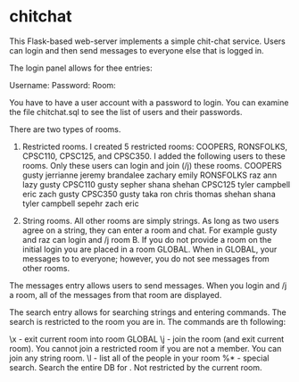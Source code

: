 # chitchat
This Flask-based web-server implements a simple chit-chat service.  Users can login and then send messages to everyone else that is logged in.

The login panel allows for thee entries:

Username:
Password:
Room:

You have to have a user account with a password to login.  You can examine the file chitchat.sql to see the list of users and their passwords.

There are two types of rooms.

1. Restricted rooms.  I created 5 restricted rooms: COOPERS, RONSFOLKS, CPSC110, CPSC125, and CPSC350.  I added the following users to these rooms. Only these users can login and join (/j) these rooms.
COOPERS gusty jerrianne jeremy brandalee zachary emily
RONSFOLKS raz ann lazy gusty
CPSC110 gusty sepher shana shehan
CPSC125 tyler campbell eric zach gusty
CPSC350 gusty taka ron chris thomas shehan shana tyler campbell sepehr zach eric

2. String rooms.  All other rooms are simply strings.  As long as two users agree on a string, they can enter a room and chat.  For example gusty and raz can login and /j room B.  If you do not provide a room on the initial login you are placed in a room GLOBAL.  When in GLOBAL, your messages to to everyone; however, you do not see messages from other rooms.

The messages entry allows users to send messages.  When you login and /j a room, all of the messages from that room are displayed.

The search entry allows for searching strings and entering commands.  The search is restricted to the room you are in.  The commands are th following:

\x - exit current room into room GLOBAL
\j <room> - join the room <room> (and exit current room).  You cannot join a restricted room if you are not a member.  You can join any string room.
\l - list all of the people in your room
%* <string> - special search.  Search the entire DB for <string>.  Not restricted by the current room.
